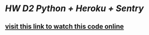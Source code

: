 # ***HW D2 Python + Heroku + Sentry***
## [visit this link to watch this code online](https://heroku-d2-hw.herokuapp.com/)
